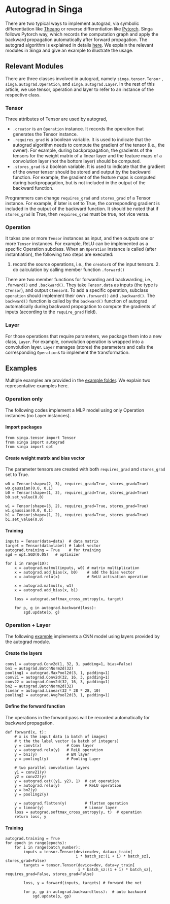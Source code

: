 ﻿<!--
    Licensed to the Apache Software Foundation (ASF) under one
    or more contributor license agreements.  See the NOTICE file
    distributed with this work for additional information
    regarding copyright ownership.  The ASF licenses this file
    to you under the Apache License, Version 2.0 (the
    "License"); you may not use this file except in compliance
    with the License.  You may obtain a copy of the License at

      http://www.apache.org/licenses/LICENSE-2.0

    Unless required by applicable law or agreed to in writing,
    software distributed under the License is distributed on an
    "AS IS" BASIS, WITHOUT WARRANTIES OR CONDITIONS OF ANY
    KIND, either express or implied.  See the License for the
    specific language governing permissions and limitations
    under the License.
-->


# Autograd in Singa

There are two typical ways to implement autograd, via symbolic differentiation like [Theano](http://deeplearning.net/software/theano/index.html) or reverse differentiation like [Pytorch](https://pytorch.org/docs/stable/notes/autograd.html). Singa follows Pytorch way, which records the computation graph and apply the backward propagation automatically after forward propagation. The autograd algorithm is explained in details [here](https://pytorch.org/docs/stable/notes/autograd.html). We explain the relevant modules in Singa and give an example to illustrate the usage. 

## Relevant Modules

There are three classes involved in autograd, namely  `singa.tensor.Tensor` , `singa.autograd.Operation`, and `singa.autograd.Layer`. In the rest of this article, we use tensor, operation and layer to refer to an instance of the respective class.

### Tensor

Three attributes of Tensor are used by autograd, 
-  `.creator` is an `Operation` instance. It records the operation that generates the Tensor instance.
-  `.requires_grad` is a boolean variable. It is used to indicate that the autograd algorithm needs to compute the gradient of the tensor (i.e., the owner). For example, during backpropagation, the gradients of the tensors for the weight matrix of a linear layer and the feature maps of a convolution layer (not the bottom layer) should be computed.
-  `.stores_grad` is a boolean variable. It is used to indicate that the gradient of the owner tensor should be stored and output by the backward function. For example, the gradient of the feature maps is computed during backpropagation, but is not included in the output of the backward function. 

Programmers can change `requires_grad` and `stores_grad` of a Tensor instance. For example, if later is set to True, the corresponding gradient is included in the output of the backward function. It should be noted that if `stores_grad` is True, then `requires_grad` must be true, not vice versa.


### Operation

It takes one or more `Tensor` instances as input, and then outputs one or more `Tensor` instances. For example, ReLU can be implemented as a specific Operation subclass. When an `Operation` instance is called (after instantiation), the following two steps are executed:

1. record the source operations, i.e., the `creator`s of the input tensors.    2. do calculation by calling member function `.forward()`

There are two member functions for forwarding and backwarding, i.e., `.forward()` and `.backward()`. They take `Tensor.data` as inputs (the type is `CTensor`), and output `Ctensor`s. To add a specific operation, subclass `operation` should implement their own `.forward()` and `.backward()`. The `backward()` function is called by the `backward()` function of autograd automatically during backward propogation to compute the gradients of inputs (according to the `require_grad` field). 

### Layer

For those operations that require parameters, we package them into a new class, `Layer`. For example, convolution operation is wrapped into a convolution layer. `Layer` manages (stores) the parameters and calls the corresponding `Operation`s to implement the transformation.



## Examples

Multiple examples are provided in the [example folder](https://github.com/apache/singa/tree/master/examples/autograd). We explain two representative examples here.

### Operation only

The following codes implement a MLP model using only Operation instances (no Layer instances).

#### Import packages

```
from singa.tensor import Tensor
from singa import autograd
from singa import opt
```

#### Create weight matrix and bias vector

The parameter tensors are created with both `requires_grad` and `stores_grad` set to True.

```
w0 = Tensor(shape=(2, 3), requires_grad=True, stores_grad=True)
w0.gaussian(0.0, 0.1)
b0 = Tensor(shape=(1, 3), requires_grad=True, stores_grad=True)
b0.set_value(0.0)

w1 = Tensor(shape=(3, 2), requires_grad=True, stores_grad=True)
w1.gaussian(0.0, 0.1)
b1 = Tensor(shape=(1, 2), requires_grad=True, stores_grad=True)
b1.set_value(0.0)
```

#### Training
```
inputs = Tensor(data=data)  # data matrix
target = Tensor(data=label) # label vector
autograd.training = True    # for training
sgd = opt.SGD(0.05)   # optimizer

for i in range(10):
    x = autograd.matmul(inputs, w0) # matrix multiplication
    x = autograd.add_bias(x, b0)    # add the bias vector
    x = autograd.relu(x)            # ReLU activation operation

    x = autograd.matmul(x, w1)
    x = autograd.add_bias(x, b1)
    
    loss = autograd.softmax_cross_entropy(x, target)
    
    for p, g in autograd.backward(loss):        
        sgd.update(p, g)
```


### Operation + Layer

The following [example](https://github.com/apache/singa/blob/master/examples/autograd/mnist_cnn.py) implements a CNN model using layers provided by the autograd module.

#### Create the layers

```
conv1 = autograd.Conv2d(1, 32, 3, padding=1, bias=False)
bn1 = autograd.BatchNorm2d(32)
pooling1 = autograd.MaxPool2d(3, 1, padding=1)
conv21 = autograd.Conv2d(32, 16, 3, padding=1)
conv22 = autograd.Conv2d(32, 16, 3, padding=1)
bn2 = autograd.BatchNorm2d(32)
linear = autograd.Linear(32 * 28 * 28, 10)    
pooling2 = autograd.AvgPool2d(3, 1, padding=1)
```

#### Define the forward function

The operations in the forward pass will be recorded automatically for backward propagation.

```
def forward(x, t):
    # x is the input data (a batch of images)
    # t the the label vector (a batch of integers)
    y = conv1(x)           # Conv layer  
    y = autograd.relu(y)   # ReLU operation
    y = bn1(y)             # BN layer
    y = pooling1(y)        # Pooling Layer
    
    # two parallel convolution layers
    y1 = conv21(y)
    y2 = conv22(y)
    y = autograd.cat((y1, y2), 1)  # cat operation
    y = autograd.relu(y)           # ReLU operation
    y = bn2(y)
    y = pooling2(y)

    y = autograd.flatten(y)        # flatten operation
    y = linear(y)                  # Linear layer
    loss = autograd.softmax_cross_entropy(y, t)  # operation 
    return loss, y
```

#### Training

```
autograd.training = True
for epoch in range(epochs):
    for i in range(batch_number):
        inputs = tensor.Tensor(device=dev, data=x_train[
                               i * batch_sz:(1 + i) * batch_sz], stores_grad=False)
        targets = tensor.Tensor(device=dev, data=y_train[
                                i * batch_sz:(1 + i) * batch_sz], requires_grad=False, stores_grad=False)

        loss, y = forward(inputs, targets) # forward the net
    
        for p, gp in autograd.backward(loss):  # auto backward
            sgd.update(p, gp)
```
